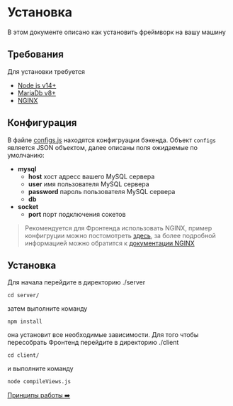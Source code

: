 # Установка

В этом документе описано как установить фреймворк на вашу машину

## Требования
Для установки требуется 
* [Node js v14+](https://nodejs.org/en/download/)
* [MariaDb v8+](https://mariadb.org/download/)
* [NGINX](https://www.nginx.com/resources/wiki/start/topics/tutorials/install/)

## Конфигурация
В файле [configs.js](../../server/configs.js) находятся конфигруации бэкенда.
Объект ```configs``` является JSON объектом, далее описаны поля ожидаемые по умолчанию:
* __mysql__ 
    * __host__ хост адресс вашего MySQL сервера
    * __user__ имя пользователя MySQL сервера
    * __password__ пароль пользователя MySQL сервера
    * __db__ 
* __socket__
    * __port__ порт подключения сокетов

> Рекомендуется для Фронтенда использовать NGINX, пример конфигруции можно постомотреть [здесь](../docker/nginx/nginx.conf), за более подробной информацией можно обратится к [документации NGINX](https://nginx.org/en/docs/)

## Установка
Для начала перейдите в директорию ./server
```
cd server/
```

затем выполните команду 
```
npm install
```

она установит все необходимые зависимости. Для того чтобы пересобрать Фронтенд перейдите в директорию ./client
```
cd client/
```

и выполните команду
```
node compileViews.js
```
[Принципы работы :arrow_right:](workflow.md)
